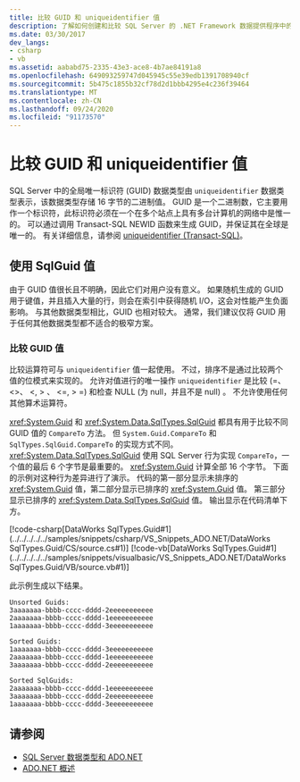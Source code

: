 ```yaml
---
title: 比较 GUID 和 uniqueidentifier 值
description: 了解如何创建和比较 SQL Server 的 .NET Framework 数据提供程序中的 GUID 值，这些值由 uniqueidentifier 数据类型表示。
ms.date: 03/30/2017
dev_langs:
- csharp
- vb
ms.assetid: aababd75-2335-43e3-ace8-4b7ae84191a8
ms.openlocfilehash: 649093259747d045945c55e39edb1391708940cf
ms.sourcegitcommit: 5b475c1855b32cf78d2d1bbb4295e4c236f39464
ms.translationtype: MT
ms.contentlocale: zh-CN
ms.lasthandoff: 09/24/2020
ms.locfileid: "91173570"
---
```

# <a name="comparing-guid-and-uniqueidentifier-values"></a>比较 GUID 和 uniqueidentifier 值

SQL Server 中的全局唯一标识符 (GUID) 数据类型由 `uniqueidentifier` 数据类型表示，该数据类型存储 16 字节的二进制值。 GUID 是一个二进制数，它主要用作一个标识符，此标识符必须在一个在多个站点上具有多台计算机的网络中是惟一的。 可以通过调用 Transact-SQL NEWID 函数来生成 GUID，并保证其在全球是唯一的。 有关详细信息，请参阅 [uniqueidentifier (Transact-SQL)](/sql/t-sql/data-types/uniqueidentifier-transact-sql)。  
  
## <a name="working-with-sqlguid-values"></a>使用 SqlGuid 值  

 由于 GUID 值很长且不明确，因此它们对用户没有意义。 如果随机生成的 GUID 用于键值，并且插入大量的行，则会在索引中获得随机 I/O，这会对性能产生负面影响。 与其他数据类型相比，GUID 也相对较大。 通常，我们建议仅将 GUID 用于任何其他数据类型都不适合的极窄方案。  
  
### <a name="comparing-guid-values"></a>比较 GUID 值  

 比较运算符可与 `uniqueidentifier` 值一起使用。 不过，排序不是通过比较两个值的位模式来实现的。 允许对值进行的唯一操作 `uniqueidentifier` 是比较 (=、 <>、 \<, > 、 \<=, > =) 和检查 NULL (为 null，并且不是 null) 。 不允许使用任何其他算术运算符。  
  
 <xref:System.Guid> 和 <xref:System.Data.SqlTypes.SqlGuid> 都具有用于比较不同 GUID 值的 `CompareTo` 方法。 但 `System.Guid.CompareTo` 和 `SqlTypes.SqlGuid.CompareTo` 的实现方式不同。 <xref:System.Data.SqlTypes.SqlGuid> 使用 SQL Server 行为实现 `CompareTo`，一个值的最后 6 个字节是最重要的。 <xref:System.Guid> 计算全部 16 个字节。 下面的示例对这种行为差异进行了演示。 代码的第一部分显示未排序的 <xref:System.Guid> 值，第二部分显示已排序的 <xref:System.Guid> 值。 第三部分显示已排序的 <xref:System.Data.SqlTypes.SqlGuid> 值。 输出显示在代码清单下方。  
  
 [!code-csharp[DataWorks SqlTypes.Guid#1](../../../../../samples/snippets/csharp/VS_Snippets_ADO.NET/DataWorks SqlTypes.Guid/CS/source.cs#1)]
 [!code-vb[DataWorks SqlTypes.Guid#1](../../../../../samples/snippets/visualbasic/VS_Snippets_ADO.NET/DataWorks SqlTypes.Guid/VB/source.vb#1)]  
  
 此示例生成以下结果。  
  
```output  
Unsorted Guids:  
3aaaaaaa-bbbb-cccc-dddd-2eeeeeeeeeee  
2aaaaaaa-bbbb-cccc-dddd-1eeeeeeeeeee  
1aaaaaaa-bbbb-cccc-dddd-3eeeeeeeeeee  
  
Sorted Guids:  
1aaaaaaa-bbbb-cccc-dddd-3eeeeeeeeeee  
2aaaaaaa-bbbb-cccc-dddd-1eeeeeeeeeee  
3aaaaaaa-bbbb-cccc-dddd-2eeeeeeeeeee  
  
Sorted SqlGuids:  
2aaaaaaa-bbbb-cccc-dddd-1eeeeeeeeeee  
3aaaaaaa-bbbb-cccc-dddd-2eeeeeeeeeee  
1aaaaaaa-bbbb-cccc-dddd-3eeeeeeeeeee  
```  
  
## <a name="see-also"></a>请参阅

- [SQL Server 数据类型和 ADO.NET](sql-server-data-types.md)
- [ADO.NET 概述](../ado-net-overview.md)
